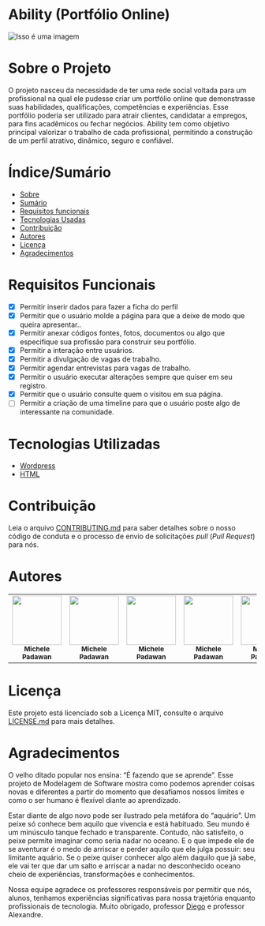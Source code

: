 

# Ability (Portfólio Online)

![Isso é uma imagem]( https://url.gratis/Un5evV)

# Sobre o Projeto 

O projeto nasceu da necessidade de ter uma rede social voltada para um profissional na qual ele pudesse criar um portfólio online que demonstrasse suas habilidades, qualificações, competências e experiências. Esse portfólio poderia ser utilizado para atrair clientes, candidatar a empregos, para fins acadêmicos ou fechar negócios. Ability tem como objetivo principal valorizar o trabalho de cada profissional, permitindo a construção de um perfil atrativo, dinâmico, seguro e confiável.  
  

 # Índice/Sumário
 - [Sobre](https://github.com/ModelagemSoftwareUNA/ModelagemSoftwareUNA#sobre-o-projeto)
 - [Sumário](https://github.com/ModelagemSoftwareUNA/ModelagemSoftwareUNA#%C3%ADndicesum%C3%A1rio)
 - [Requisitos funcionais](https://github.com/ModelagemSoftwareUNA/ModelagemSoftwareUNA#requisitos-funcionais)
 - [Tecnologias Usadas](https://github.com/ModelagemSoftwareUNA/ModelagemSoftwareUNA#tecnologias-utilizadas)
 - [Contribuição](https://github.com/ModelagemSoftwareUNA/ModelagemSoftwareUNA#contribui%C3%A7%C3%A3o)
 - [Autores](https://github.com/ModelagemSoftwareUNA/ModelagemSoftwareUNA#autores)
 - [Licença](https://github.com/ModelagemSoftwareUNA/ModelagemSoftwareUNA#licen%C3%A7a)
 - [Agradecimentos](https://github.com/ModelagemSoftwareUNA/ModelagemSoftwareUNA#agradecimentos)


# Requisitos Funcionais
- [x] Permitir inserir dados para fazer a ficha do perfil
- [x] Permitir que o usuário molde a página para que a deixe de modo que queira apresentar..
- [x] Permitir anexar códigos fontes, fotos, documentos ou algo que especifique sua profissão para construir seu portfólio.
- [x] Permitir a interação entre usuários.
- [x] Permitir a divulgação de vagas de trabalho.
- [x] Permitir agendar entrevistas para vagas de trabalho.
- [x] Permitir o usuário executar alterações sempre que quiser em seu registro.
- [x] Permitir que o usuário consulte quem o visitou em sua página.
- [ ] Permitir a criação de uma timeline para que o usuário poste algo de interessante na comunidade. 

# Tecnologias Utilizadas

- [Wordpress](https://br.wordpress.org/)
- [HTML](https://mestredohospedasite.com.br/criador-de-sites/webnode/)


# Contribuição

Leia o arquivo [CONTRIBUTING.md](https://github.com/Michele-Nakashima/CONTRIBUTING.md/blob/main/README.md) para saber detalhes sobre o nosso código de conduta e o processo de envio de solicitações _pull_ (_Pull Request_) para nós. 

# Autores

<table>
  <tbody><tr>
    <td align="center"><a href="https://github.com/Michele-Nakashima" rel="nofollow"><img src="https://avatars.githubusercontent.com/u/83414697?v=4" width="100px;" alt="" style="max-width: 100%;"><br><sub><b>Michele Padawan</b></sub></a><br> 
      <td align="center"><a href="https://github.com/Michele-Nakashima" rel="nofollow"><img src="https://avatars.githubusercontent.com/u/83414697?v=4" width="100px;" alt="" style="max-width: 100%;"><br><sub><b>Michele Padawan</b></sub></a><br>
         <td align="center"><a href="https://github.com/Michele-Nakashima" rel="nofollow"><img src="https://avatars.githubusercontent.com/u/83414697?v=4" width="100px;" alt="" style="max-width: 100%;"><br><sub><b>Michele Padawan</b></sub></a><br>
            <td align="center"><a href="https://github.com/Michele-Nakashima" rel="nofollow"><img src="https://avatars.githubusercontent.com/u/83414697?v=4" width="100px;" alt="" style="max-width: 100%;"><br><sub><b>Michele Padawan</b></sub></a><br>
               <td align="center"><a href="https://github.com/Michele-Nakashima" rel="nofollow"><img src="https://avatars.githubusercontent.com/u/83414697?v=4" width="100px;" alt="" style="max-width: 100%;"><br><sub><b>Michele Padawan</b></sub></a><br>
      
     
</tbody></table>

# Licença

Este projeto está licenciado sob a Licença MIT, consulte o arquivo [LICENSE.md](https://github.com/ModelagemSoftwareUNA/ModelagemSoftwareUNA/blob/main/LICENSE) para mais detalhes. 

# Agradecimentos

O velho ditado popular nos ensina: “É fazendo que se aprende”. Esse projeto de Modelagem de Software mostra como podemos aprender coisas novas e diferentes a partir do momento que desafiamos nossos limites e como o ser humano é flexível diante ao aprendizado. 

Estar diante de algo novo pode ser ilustrado pela metáfora do “aquário”. Um peixe só conhece bem aquilo que vivencia e está habituado. Seu mundo é um minúsculo tanque fechado e transparente. Contudo, não satisfeito, o peixe permite imaginar como seria nadar no oceano. E o que impede ele de se aventurar é o medo de arriscar e perder aquilo que ele julga possuir: seu limitante aquário. Se o peixe quiser conhecer algo além daquilo que já sabe, ele vai ter que dar um salto e arriscar a nadar no desconhecido oceano cheio de experiências, transformações e conhecimentos. 

Nossa equipe agradece os professores responsáveis por permitir que nós, alunos, tenhamos experiências significativas para nossa trajetória enquanto profissionais de tecnologia. Muito obrigado, professor [Diego](https://github.com/profdiegoaugusto) e professor Alexandre.
